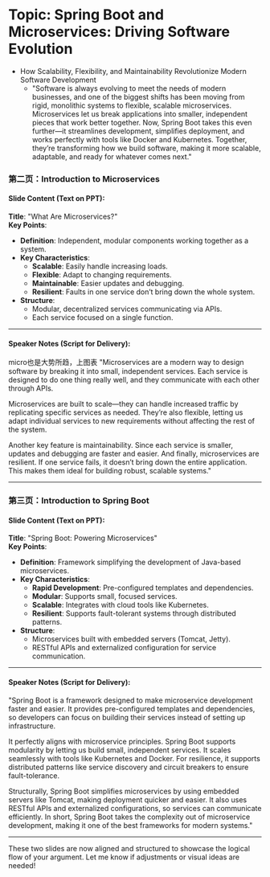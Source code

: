 # Topic: Spring Boot and Microservices: Driving Software Evolution
- How Scalability, Flexibility, and Maintainability Revolutionize Modern Software Development
  - "Software is always evolving to meet the needs of modern businesses, and one of the biggest shifts has been moving from rigid, monolithic systems to flexible, scalable microservices. Microservices let us break applications into smaller, independent pieces that work better together. Now, Spring Boot takes this even further—it streamlines development, simplifies deployment, and works perfectly with tools like Docker and Kubernetes. Together, they’re transforming how we build software, making it more scalable, adaptable, and ready for whatever comes next."

### **第二页：Introduction to Microservices**

#### **Slide Content** (Text on PPT):
**Title**: "What Are Microservices?"  
**Key Points**:  
- **Definition**: Independent, modular components working together as a system.  
- **Key Characteristics**:  
  - **Scalable**: Easily handle increasing loads.  
  - **Flexible**: Adapt to changing requirements.  
  - **Maintainable**: Easier updates and debugging.  
  - **Resilient**: Faults in one service don’t bring down the whole system.  
- **Structure**:  
  - Modular, decentralized services communicating via APIs.  
  - Each service focused on a single function.  

---

#### **Speaker Notes (Script for Delivery)**:  
micro也是大势所趋，上图表
"Microservices are a modern way to design software by breaking it into small, independent services. Each service is designed to do one thing really well, and they communicate with each other through APIs.  

Microservices are built to scale—they can handle increased traffic by replicating specific services as needed. They’re also flexible, letting us adapt individual services to new requirements without affecting the rest of the system.  

Another key feature is maintainability. Since each service is smaller, updates and debugging are faster and easier. And finally, microservices are resilient. If one service fails, it doesn’t bring down the entire application. This makes them ideal for building robust, scalable systems."  

---

### **第三页：Introduction to Spring Boot**

#### **Slide Content** (Text on PPT):  
**Title**: "Spring Boot: Powering Microservices"  
**Key Points**:  
- **Definition**: Framework simplifying the development of Java-based microservices.  
- **Key Characteristics**:  
  - **Rapid Development**: Pre-configured templates and dependencies.  
  - **Modular**: Supports small, focused services.  
  - **Scalable**: Integrates with cloud tools like Kubernetes.  
  - **Resilient**: Supports fault-tolerant systems through distributed patterns.  
- **Structure**:  
  - Microservices built with embedded servers (Tomcat, Jetty).  
  - RESTful APIs and externalized configuration for service communication.  

---

#### **Speaker Notes (Script for Delivery)**:  

"Spring Boot is a framework designed to make microservice development faster and easier. It provides pre-configured templates and dependencies, so developers can focus on building their services instead of setting up infrastructure.  

It perfectly aligns with microservice principles. Spring Boot supports modularity by letting us build small, independent services. It scales seamlessly with tools like Kubernetes and Docker. For resilience, it supports distributed patterns like service discovery and circuit breakers to ensure fault-tolerance.  

Structurally, Spring Boot simplifies microservices by using embedded servers like Tomcat, making deployment quicker and easier. It also uses RESTful APIs and externalized configurations, so services can communicate efficiently. In short, Spring Boot takes the complexity out of microservice development, making it one of the best frameworks for modern systems."  

---

These two slides are now aligned and structured to showcase the logical flow of your argument. Let me know if adjustments or visual ideas are needed!

